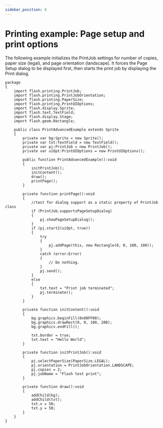 ```yaml
---
sidebar_position: 8
---
```


# Printing example: Page setup and print options

The following example initializes the PrintJob settings for number of copies,
paper size (legal), and page orientation (landscape). It forces the Page Setup
dialog to be displayed first, then starts the print job by displaying the Print
dialog.

    package
    {
    	import flash.printing.PrintJob;
    	import flash.printing.PrintJobOrientation;
    	import flash.printing.PaperSize;
    	import flash.printing.PrintUIOptions;
    	import flash.display.Sprite;
    	import flash.text.TextField;
    	import flash.display.Stage;
    	import flash.geom.Rectangle;

    	public class PrintAdvancedExample extends Sprite
    	{
    		private var bg:Sprite = new Sprite();
    		private var txt:TextField = new TextField();
    		private var pj:PrintJob = new PrintJob();
    		private var uiOpt:PrintUIOptions = new PrintUIOptions();

    		public function PrintAdvancedExample():void
    		{
    			initPrintJob();
    			initContent();
    			draw();
    			printPage();
    		}

    		private function printPage():void
    		{
    			//test for dialog support as a static property of PrintJob class
    			if (PrintJob.supportsPageSetupDialog)
    			{
    				pj.showPageSetupDialog();
    			}
    			if (pj.start2(uiOpt, true))
    			{
    				try
    				{
    					pj.addPage(this, new Rectangle(0, 0, 100, 100));
    				}
    				catch (error:Error)
    				{
    					// Do nothing.
    				}
    				pj.send();
    			}
    			else
    			{
    				txt.text = "Print job terminated";
    				pj.terminate();
    			}
    		}

    		private function initContent():void
    		{
    			bg.graphics.beginFill(0x00FF00);
    			bg.graphics.drawRect(0, 0, 100, 200);
    			bg.graphics.endFill();

    			txt.border = true;
    			txt.text = "Hello World";
    		}

    		private function initPrintJob():void
    		{
    			pj.selectPaperSize(PaperSize.LEGAL);
    			pj.orientation = PrintJobOrientation.LANDSCAPE;
    			pj.copies = 2;
    			pj.jobName = "Flash test print";
    		}

    		private function draw():void
    		{
    			addChild(bg);
    			addChild(txt);
    			txt.x = 50;
    			txt.y = 50;
    		}
    	}
    }
